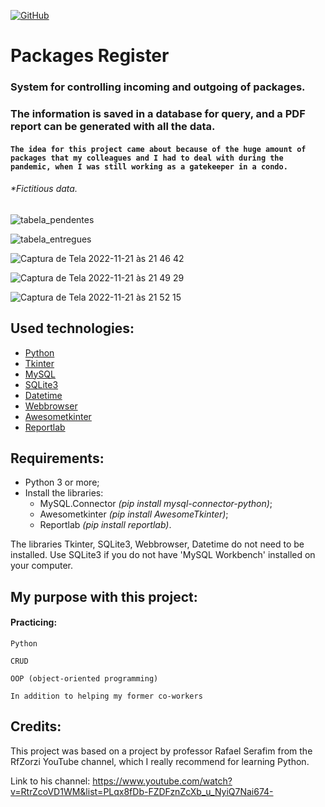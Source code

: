[![GitHub](https://img.shields.io/github/license/franciscocezar/proj_encomendas?style=plastic)](https://github.com/franciscocezar/proj_encomendas/blob/main/LICENSE)
# Packages Register
### System for controlling incoming and outgoing of packages.
### The information is saved in a database for query, and a PDF report can be generated with all the data.

#### `The idea for this project came about because of the huge amount of packages that my colleagues and I had to deal with during the pandemic, when I was still working as a gatekeeper in a condo.`
###### *Fictitious data.

![tabela_pendentes](https://user-images.githubusercontent.com/102926017/203186373-d30f6c47-f5a9-426f-9fd0-1e4fea6528ae.png)

![tabela_entregues](https://user-images.githubusercontent.com/102926017/203185509-4c926bad-d354-4515-9b04-bc23452f30b9.png)

![Captura de Tela 2022-11-21 às 21 46 42](https://user-images.githubusercontent.com/102926017/203187210-d8d0b8f2-f071-448c-a038-f98a99cf3f64.png)

![Captura de Tela 2022-11-21 às 21 49 29](https://user-images.githubusercontent.com/102926017/203187631-ee1ada5d-e6f9-4ac2-9ab1-71520294eff7.png)

![Captura de Tela 2022-11-21 às 21 52 15](https://user-images.githubusercontent.com/102926017/203187881-23e1ba20-29d1-465e-8942-0b2f0cbe270d.png)
##



## Used technologies:

* [Python](https://www.python.org/)
* [Tkinter](https://docs.python.org/3/library/tkinter.html)
* [MySQL](https://dev.mysql.com/doc/)
* [SQLite3](https://docs.python.org/3/library/sqlite3.html)
* [Datetime](https://docs.python.org/3/library/datetime.html)
* [Webbrowser](https://docs.python.org/3/library/webbrowser.html)
* [Awesometkinter](https://pypi.org/project/AwesomeTkinter/)
* [Reportlab](https://pypi.org/project/reportlab/)

## Requirements:

* Python 3 or more;
* Install the libraries: 
  - MySQL.Connector _(pip install mysql-connector-python)_;
  - Awesometkinter  _(pip install AwesomeTkinter)_;
  - Reportlab       _(pip install reportlab)_.

The libraries Tkinter, SQLite3, Webbrowser, Datetime do not need to be installed. Use SQLite3 if you do not have 'MySQL Workbench' installed on your computer.


## My purpose with this project:
#### Practicing:
   `Python`
   
   `CRUD`
   
   `OOP (object-oriented programming)`
   
   `In addition to helping my former co-workers`
   
## Credits:
This project was based on a project by professor Rafael Serafim from the RfZorzi YouTube channel, which I really recommend for learning Python.

Link to his channel: https://www.youtube.com/watch?v=RtrZcoVD1WM&list=PLqx8fDb-FZDFznZcXb_u_NyiQ7Nai674-
  


